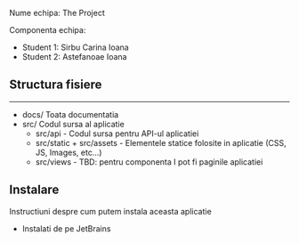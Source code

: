 Nume echipa: The Project

Componenta echipa:

- Student 1: Sirbu Carina Ioana
- Student 2: Astefanoae Ioana

## Structura fisiere

-------
- docs/ Toata documentatia
- src/ Codul sursa al aplicatie
  - src/api - Codul sursa pentru API-ul aplicatiei
  - src/static + src/assets - Elementele statice folosite in aplicatie (CSS, JS, Images, etc...)
  - src/views - TBD: pentru componenta I pot fi paginile aplicatiei

## Instalare
Instructiuni despre cum putem instala aceasta aplicatie
- Instalati de pe JetBrains